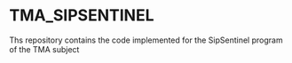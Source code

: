 # TMA_SIPSENTINEL
Ths repository contains the code implemented for the SipSentinel program of the TMA subject
